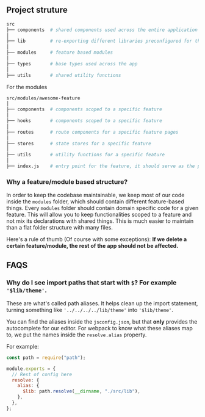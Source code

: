 ## Project struture

```bash
src
├── components  # shared components used across the entire application
│
├── lib         # re-exporting different libraries preconfigured for the application
│
├── modules     # feature based modules
│
├── types       # base types used across the app
│
├── utils       # shared utility functions
```

For the modules

```bash
src/modules/awesome-feature
│
├── components  # components scoped to a specific feature
│
├── hooks       # components scoped to a specific feature
│
├── routes      # route components for a specific feature pages
│
├── stores      # state stores for a specific feature
│
├── utils       # utility functions for a specific feature
│
├── index.js    # entry point for the feature, it should serve as the public API of the given feature and exports everything that should be used outside the feature
```

### Why a feature/module based structure?

In order to keep the codebase maintainable, we keep most of our code inside the `modules` folder, which should contain different feature-based things. Every `modules` folder should contain domain specific code for a given feature. This will allow you to keep functionalities scoped to a feature and not mix its declarations with shared things. This is much easier to maintain than a flat folder structure with many files.

Here's a rule of thumb (Of course with some exceptions): **If we delete a certain feature/module, the rest of the app should not be affected.**

## FAQS

### Why do I see import paths that start with `$`? For example `'$lib/theme'`.

These are what's called path aliases. It helps clean up the import statement, turning something like `'../../../../lib/theme'` into `'$lib/theme'`.

You can find the aliases inside the `jsconfig.json`, but that **only** provides the autocomplete for our editor. For webpack to know what these aliases map to, we put the names inside the `resolve.alias` property.

For example:

```js
const path = require("path");

module.exports = {
  // Rest of config here
  resolve: {
    alias: {
      $lib: path.resolve(__dirname, "./src/lib"),
    },
  },
};
```
